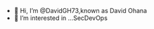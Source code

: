 - 👋 Hi, I’m @DavidGH73,known as David Ohana
- 👀 I’m interested in ...SecDevOps

<!---
DavidGH73/DavidGH73 is a ✨ special ✨ repository because its `README.md` (this file) appears on your GitHub profile.
You can click the Preview link to take a look at your changes.
--->
